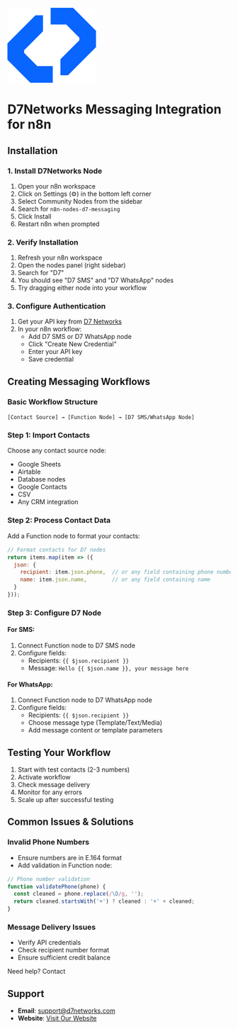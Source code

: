![D7 Messaging Logo](dist/src/nodes/D7Messaging/d7.svg)

# D7Networks Messaging Integration for n8n

## Installation

### 1. Install D7Networks Node
1. Open your n8n workspace
2. Click on Settings (⚙️) in the bottom left corner
3. Select Community Nodes from the sidebar
4. Search for `n8n-nodes-d7-messaging`
5. Click Install
6. Restart n8n when prompted

### 2. Verify Installation
1. Refresh your n8n workspace
2. Open the nodes panel (right sidebar)
3. Search for "D7"
4. You should see "D7 SMS" and "D7 WhatsApp" nodes
5. Try dragging either node into your workflow

### 3. Configure Authentication
1. Get your API key from [D7 Networks](https://app.d7networks.com/api-tokens)
2. In your n8n workflow:
   * Add D7 SMS or D7 WhatsApp node
   * Click "Create New Credential"
   * Enter your API key
   * Save credential

## Creating Messaging Workflows

### Basic Workflow Structure
```
[Contact Source] → [Function Node] → [D7 SMS/WhatsApp Node]
```

### Step 1: Import Contacts
Choose any contact source node:
- Google Sheets
- Airtable
- Database nodes
- Google Contacts
- CSV
- Any CRM integration

### Step 2: Process Contact Data
Add a Function node to format your contacts:

```javascript
// Format contacts for D7 nodes
return items.map(item => ({
  json: {
    recipient: item.json.phone,  // or any field containing phone number
    name: item.json.name,        // or any field containing name
  }
}));
```

### Step 3: Configure D7 Node

#### For SMS:
1. Connect Function node to D7 SMS node
2. Configure fields:
   * Recipients: `{{ $json.recipient }}`
   * Message: `Hello {{ $json.name }}, your message here`

#### For WhatsApp:
1. Connect Function node to D7 WhatsApp node
2. Configure fields:
   * Recipients: `{{ $json.recipient }}`
   * Choose message type (Template/Text/Media)
   * Add message content or template parameters

## Testing Your Workflow

1. Start with test contacts (2-3 numbers)
2. Activate workflow
3. Check message delivery
4. Monitor for any errors
5. Scale up after successful testing

## Common Issues & Solutions

### Invalid Phone Numbers
- Ensure numbers are in E.164 format
- Add validation in Function node:
```javascript
// Phone number validation
function validatePhone(phone) {
  const cleaned = phone.replace(/\D/g, '');
  return cleaned.startsWith('+') ? cleaned : '+' + cleaned;
}
```

### Message Delivery Issues
- Verify API credentials
- Check recipient number format
- Ensure sufficient credit balance

Need help? Contact 
## Support

- **Email**: [support@d7networks.com](mailto:support@d7networks.com)
- **Website**: [Visit Our Website](https://d7networks.com)
